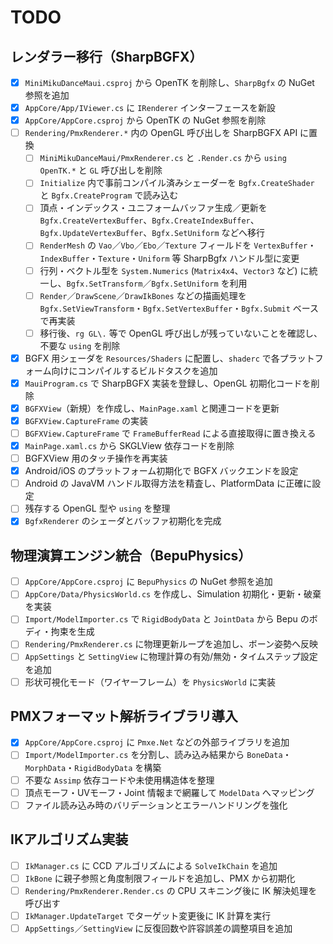 # TODO

## レンダラー移行（SharpBGFX）
- [x] `MiniMikuDanceMaui.csproj` から OpenTK を削除し、`SharpBgfx` の NuGet 参照を追加
- [x] `AppCore/App/IViewer.cs` に `IRenderer` インターフェースを新設
- [x] `AppCore/AppCore.csproj` から OpenTK の NuGet 参照を削除
- [ ] `Rendering/PmxRenderer.*` 内の OpenGL 呼び出しを SharpBGFX API に置換
    - [ ] `MiniMikuDanceMaui/PmxRenderer.cs` と `.Render.cs` から `using OpenTK.*` と `GL` 呼び出しを削除
    - [ ] `Initialize` 内で事前コンパイル済みシェーダーを `Bgfx.CreateShader` と `Bgfx.CreateProgram` で読み込む
    - [ ] 頂点・インデックス・ユニフォームバッファ生成／更新を `Bgfx.CreateVertexBuffer`、`Bgfx.CreateIndexBuffer`、`Bgfx.UpdateVertexBuffer`、`Bgfx.SetUniform` などへ移行
    - [ ] `RenderMesh` の `Vao`／`Vbo`／`Ebo`／`Texture` フィールドを `VertexBuffer`・`IndexBuffer`・`Texture`・`Uniform` 等 SharpBgfx ハンドル型に変更
    - [ ] 行列・ベクトル型を `System.Numerics` (`Matrix4x4`、`Vector3` など) に統一し、`Bgfx.SetTransform`／`Bgfx.SetUniform` を利用
    - [ ] `Render`／`DrawScene`／`DrawIkBones` などの描画処理を `Bgfx.SetViewTransform`・`Bgfx.SetVertexBuffer`・`Bgfx.Submit` ベースで再実装
    - [ ] 移行後、`rg GL\.` 等で OpenGL 呼び出しが残っていないことを確認し、不要な `using` を削除
- [x] BGFX 用シェーダを `Resources/Shaders` に配置し、`shaderc` で各プラットフォーム向けにコンパイルするビルドタスクを追加
- [x] `MauiProgram.cs` で SharpBGFX 実装を登録し、OpenGL 初期化コードを削除
- [x] `BGFXView`（新規）を作成し、`MainPage.xaml` と関連コードを更新
- [x] `BGFXView.CaptureFrame` の実装
- [ ] `BGFXView.CaptureFrame` で `FrameBufferRead` による直接取得に置き換える
- [x] `MainPage.xaml.cs` から SKGLView 依存コードを削除
- [ ] BGFXView 用のタッチ操作を再実装
- [x] Android/iOS のプラットフォーム初期化で BGFX バックエンドを設定
- [ ] Android の JavaVM ハンドル取得方法を精査し、PlatformData に正確に設定
- [ ] 残存する OpenGL 型や `using` を整理
- [x] `BgfxRenderer` のシェーダとバッファ初期化を完成

## 物理演算エンジン統合（BepuPhysics）
- [ ] `AppCore/AppCore.csproj` に `BepuPhysics` の NuGet 参照を追加
- [ ] `AppCore/Data/PhysicsWorld.cs` を作成し、Simulation 初期化・更新・破棄を実装
- [ ] `Import/ModelImporter.cs` で `RigidBodyData` と `JointData` から Bepu のボディ・拘束を生成
- [ ] `Rendering/PmxRenderer.cs` に物理更新ループを追加し、ボーン姿勢へ反映
- [ ] `AppSettings` と `SettingView` に物理計算の有効/無効・タイムステップ設定を追加
- [ ] 形状可視化モード（ワイヤーフレーム）を `PhysicsWorld` に実装

## PMXフォーマット解析ライブラリ導入
- [x] `AppCore/AppCore.csproj` に `Pmxe.Net` などの外部ライブラリを追加
- [ ] `Import/ModelImporter.cs` を分割し、読み込み結果から `BoneData`・`MorphData`・`RigidBodyData` を構築
- [ ] 不要な `Assimp` 依存コードや未使用構造体を整理
- [ ] 頂点モーフ・UVモーフ・Joint 情報まで網羅して `ModelData` へマッピング
- [ ] ファイル読み込み時のバリデーションとエラーハンドリングを強化

## IKアルゴリズム実装
- [ ] `IkManager.cs` に CCD アルゴリズムによる `SolveIkChain` を追加
- [ ] `IkBone` に親子参照と角度制限フィールドを追加し、PMX から初期化
- [ ] `Rendering/PmxRenderer.Render.cs` の CPU スキニング後に IK 解決処理を呼び出す
- [ ] `IkManager.UpdateTarget` でターゲット変更後に IK 計算を実行
- [ ] `AppSettings`／`SettingView` に反復回数や許容誤差の調整項目を追加
